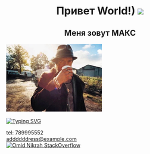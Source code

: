 
<h1 align="center">Привет World!)  <a target="_blank" > </a> 
<img src="https://github.com/blackcater/blackcater/raw/main/images/Hi.gif" height="92"/></h1>

<h2 align="center"> Меня зовут МАКС </h2>

<img src="foto.png"  height="182" alt="morning">  

  
      



[![Typing SVG](https://readme-typing-svg.herokuapp.com?color=%FFC0CB&lines=My+contacts+here)](https://git.io/typing-svg)  

tel: 789995552  
<addddddress@example.com>  
[![Omid Nikrah StackOverflow](https://github-readme-stackoverflow.vercel.app/?userID=21073442&theme=dark)](https://stackoverflow.com/users/21073442/max-d?tab=profile)

